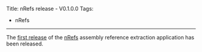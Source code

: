 Title: nRefs release - V0.1.0.0
Tags:
  - nRefs
---

The [first release](https://github.com/pvandervelde/nRefs/releases/tag/v0.1.0.0) of the
[nRefs](/projects/nRefs.html) assembly reference extraction application has been released.
